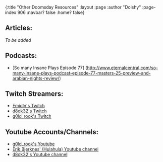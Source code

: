 {:title "Other Doomsday Resources"
 :layout :page
 :author "Doishy"
 :page-index 906
 :navbar? false
 :home? false}
 
 ## Articles:
 
  *To be added*
 
 ## Podcasts:
 
 - [So many Insane Plays Episode 77]
 (http://www.eternalcentral.com/so-many-insane-plays-podcast-episode-77-masters-25-preview-and-arabian-nights-review/)
 
 ## Twitch Streamers:
 
 - [Emidln's Twitch](https://www.twitch.tv/adam4300)
 - [d8dk32's Twitch](https://www.twitch.tv/ddftguy)
 - [g0ld_rook's Twitch](https://www.twitch.tv/g0ld_rook)
 
 ## Youtube Accounts/Channels:
 
 - [g0ld_rook's Youtube](https://www.youtube.com/channel/UC5uCLmqksd7KrHdKa6Gxmaw)
 - [Erik Bjerknes' (Hulahula) Youtube channel](https://www.youtube.com/user/hulahula5000)
 - [d8dk32's Youtube channel](https://www.youtube.com/channel/UCD0Os6qvXicEZl6gJ_xPXGw)
 
